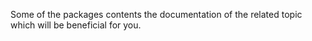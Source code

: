 Some of the packages contents the documentation of the related topic which will be beneficial for you.